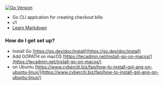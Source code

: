 [![Go Version](https://img.shields.io/badge/go-1.20-brightgreen.svg)](https://go.dev/)

* Go CLI applcation for creating checkout bills
* v1
* [Learn Markdown](https://bitbucket.org/tutorials/markdowndemo)

### How do I get set up? ###

* Install Go [https://go.dev/doc/install](https://go.dev/doc/install)
* Add GOPATH on macOS [https://tecadmin.net/install-go-on-macos/](https://tecadmin.net/install-go-on-macos/) 
* on Ubuntu [https://www.cyberciti.biz/faq/how-to-install-gol-ang-on-ubuntu-linux/](https://www.cyberciti.biz/faq/how-to-install-gol-ang-on-ubuntu-linux/) 

